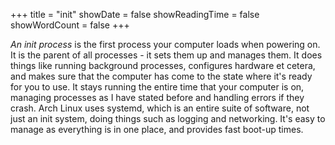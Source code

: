 +++
title = "init"
showDate = false
showReadingTime = false
showWordCount = false
+++

*An init process* is the first process your computer loads when powering on. It is the parent of all processes - it sets them up and manages them. It does things like running background processes, configures hardware et cetera, and makes sure that the computer has come to the state where it's ready for you to use. It stays running the entire time that your computer is on, managing processes as I have stated before and handling errors if they crash. Arch Linux uses systemd, which is an entire suite of software, not just an init system, doing things such as logging and networking. It's easy to manage as everything is in one place, and provides fast boot-up times.